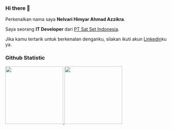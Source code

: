 ### Hi there 👋

Perkenalkan nama saya **Nelvari Himyar Ahmad Azzikra**.<br>

Saya seorang **IT Developer** dari [PT Sat Set Indonesia](https://satset.co.id/).<br>

Jika kamu tertarik untuk berkenalan denganku, silakan ikuti akun [Linkedin](https://www.linkedin.com/in/nelvarihimyar?utm_source=share&utm_campaign=share_via&utm_content=profile&utm_medium=android_app)ku ya.<br>

### Github Statistic
<p align="left">
<a href="https://github.com/Nelvari">
  <img height="180em" src="https://github-readme-stats-eight-theta.vercel.app/api?username=Nelvari&show_icons=true&theme=algolia&include_all_commits=true&count_private=true"/>
  <img height="180em" src="https://github-readme-stats-eight-theta.vercel.app/api/top-langs/?username=Nelvari&layout=compact&layout=compact&theme=algolia"/>
</a>
</p>

<!--
**Nelvari/Nelvari** is a ✨ _special_ ✨ repository because its `README.md` (this file) appears on your GitHub profile.

Here are some ideas to get you started:

- 🔭 I’m currently working on ...
- 🌱 I’m currently learning ...
- 👯 I’m looking to collaborate on ...
- 🤔 I’m looking for help with ...
- 💬 Ask me about ...
- 📫 How to reach me: ...
- 😄 Pronouns: ...
- ⚡ Fun fact: ...
-->
